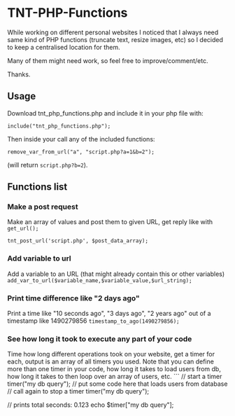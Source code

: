 # TNT-PHP-Functions

While working on different personal websites I noticed that I always need same kind of PHP functions (truncate text, resize images, etc) so I decided to keep a centralised location for them.

Many of them might need work, so feel free to improve/comment/etc.

Thanks. 

<h2>Usage</h2>

Download tnt_php_functions.php and include it in your php file with:

<code>include("tnt_php_functions.php");</code>

Then inside your call any of the included functions:

<code>remove_var_from_url("a", "script.php?a=1&b=2");</code>

(will return `script.php?b=2`).

<h2>Functions list</h2>

<h3>Make a post request</h3>
Make an array of values and post them to given URL, get reply like with <code>get_url();</code>

<code>tnt_post_url('script.php', $post_data_array);</code>

<h3>Add variable to url</h3>
Add a variable to an URL (that might already contain this or other variables)
<code>add_var_to_url($variable_name,$variable_value,$url_string);</code>

<h3>Print time difference like "2 days ago"</h3>
Print a time like "10 seconds ago", "3 days ago", "2 years ago" out of a timestamp like 1490279856
<code>timestamp_to_ago(1490279856);</code>

<h3>See how long it took to execute any part of your code</h3>
Time how long different operations took on your website, get a timer for each, output is an array of all timers you used. 
Note that you can define more than one timer in your code, how long it takes to load users from db, how long it takes to then loop over an array of users, etc.
```
// start a timer
timer("my db query");
// put some code here that loads users from database
// call again to stop a timer
timer("my db query"); 

// prints total seconds: 0.123
echo $timer["my db query"];
```



